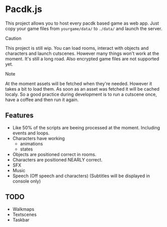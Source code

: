 # Pacdk.js
This project allows you to host every pacdk based game as web app. Just copy your game files from `yourgame/data/` to `./data/` and launch the server.

> [!CAUTION]
> This project is still wip. You can load rooms, interact with objects and characters and launch cutscenes. However many things won't work at the moment. It's still a long road. Also encrypted game files are not supported yet.

> [!NOTE]  
> At the moment assets will be fetched when they're needed. However it takes a bit to load them. As soon as an asset was fetched it will be cached localy. So a good practice during development is to run a cutscene once, have a coffee and then run it again. 

## Features
- Like 50% of the scripts are beeing processed at the moment. Including events and loops.
- Characters have working
  - animations
  - states
- Objects are positioned correct in rooms.
- Characters are positioned NEARLY correct.
- SFX
- Music
- Speech (Off speech and characters) (Subtitles will be displayed in console only)

## TODO
- Walkmaps
- Textscenes
- Taskbar

